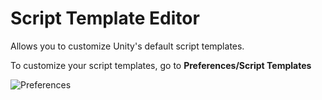 # Script Template Editor

Allows you to customize Unity's default script templates.

To customize your script templates, go to **Preferences/Script Templates**

![Preferences](https://github.com/vmp1r3/script-template-editor/blob/master/Images~/img.png)